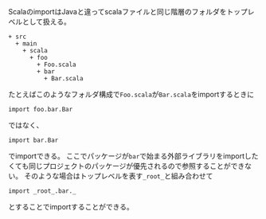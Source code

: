 ScalaのimportはJavaと違ってscalaファイルと同じ階層のフォルダをトップレベルとして扱える。

```
+ src
  + main
    + scala
	  + foo
	    + Foo.scala
		+ bar
		  + Bar.scala
```

たとえばこのようなフォルダ構成で`Foo.scala`が`Bar.scala`をimportするときに

```
import foo.bar.Bar
```

ではなく、

```
import bar.Bar
```

でimportできる。
ここでパッケージが`bar`で始まる外部ライブラリをimportしたくても同じプロジェクトのパッケージが優先されるので参照することができない。
そのような場合はトップレベルを表す`_root_`と組み合わせて

```
import _root_.bar._
```

とすることでimportすることができる。

